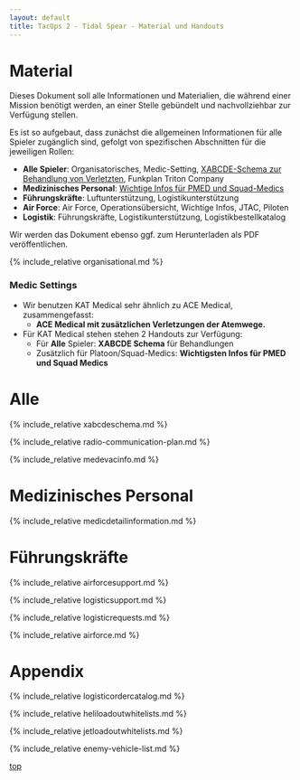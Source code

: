 ```yaml
---
layout: default
title: TacOps 2 - Tidal Spear - Material und Handouts
---
```


# Material
<div markdown="1" class="hidden">
</div>

Dieses Dokument soll alle Informationen und Materialien, die während einer Mission benötigt werden, an einer Stelle gebündelt und nachvollziehbar zur Verfügung stellen.

Es ist so aufgebaut, dass zunächst die allgemeinen Informationen für alle Spieler zugänglich sind, gefolgt von spezifischen Abschnitten für die jeweiligen Rollen:

* **Alle Spieler**: Organisatorisches, Medic-Setting, [XABCDE-Schema zur Behandlung von Verletzten](#xabcde-schema-zur-behandlung-von-verletzten), Funkplan Triton Company
* **Medizinisches Personal**: [Wichtige Infos für PMED und Squad-Medics](#wichtige-infos-fuer-pmed-und-squad-medics)
* **Führungskräfte**: Luftunterstützung, Logistikunterstützung
* **Air Force**: Air Force, Operationsübersicht, Wichtige Infos, JTAC, Piloten
* **Logistik**: Führungskräfte, Logistikunterstützung, Logistikbestellkatalog

Wir werden das Dokument ebenso ggf. zum Herunterladen als PDF veröffentlichen.

<div style="break-after:page"></div>

{% include_relative organisational.md %}

### Medic Settings

* Wir benutzen KAT Medical sehr ähnlich zu ACE Medical, zusammengefasst: 
    * **ACE Medical mit zusätzlichen Verletzungen der Atemwege.**
* Für KAT Medical stehen stehen 2 Handouts zur Verfügung:
    * Für **Alle** Spieler: **XABCDE Schema** für Behandlungen
    * Zusätzlich für Platoon/Squad-Medics: **Wichtigsten Infos für PMED und Squad Medics**

<div style="break-after:page"></div>

# Alle

<div style="break-after:page"></div>

{% include_relative xabcdeschema.md %}

<div style="break-after:page"></div>

{% include_relative radio-communication-plan.md %}

<div style="break-after:page"></div>

{% include_relative medevacinfo.md %}

<div style="break-after:page"></div>

# Medizinisches Personal

{% include_relative medicdetailinformation.md %}

# Führungskräfte

{% include_relative airforcesupport.md %}

{% include_relative logisticsupport.md %}

{% include_relative logisticrequests.md %}

{% include_relative airforce.md %}

# Appendix

{% include_relative logisticordercatalog.md %}

{% include_relative heliloadoutwhitelists.md %}

{% include_relative jetloadoutwhitelists.md %}

{% include_relative enemy-vehicle-list.md %}

[top](#top)
